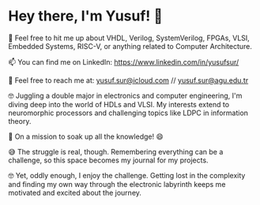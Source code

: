 # Hey there, I'm Yusuf! 👋

💬 Feel free to hit me up about VHDL, Verilog, SystemVerilog, FPGAs, VLSI, Embedded Systems, RISC-V, or anything related to Computer Architecture.

📫 You can find me on LinkedIn: https://www.linkedin.com/in/yusufsur/

📧 Feel free to reach me at: yusuf.sur@icloud.com // yusuf.sur@agu.edu.tr

🤓 Juggling a double major in electronics and computer engineering, I'm diving deep into the world of HDLs and VLSI. My interests extend to neuromorphic processors and challenging topics like LDPC in information theory.

🚀 On a mission to soak up all the knowledge! 😄

😅 The struggle is real, though. Remembering everything can be a challenge, so this space becomes my journal for my projects.

🤓 Yet, oddly enough, I enjoy the challenge. Getting lost in the complexity and finding my own way through the electronic labyrinth keeps me motivated and excited about the journey.
